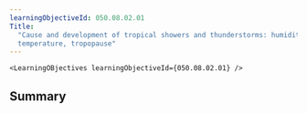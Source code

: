 ```yaml
---
learningObjectiveId: 050.08.02.01
Title:
  "Cause and development of tropical showers and thunderstorms: humidity,
  temperature, tropopause"
---
```


```tsx eval
<LearningOBjectives learningObjectiveId={050.08.02.01} />
```

## Summary

